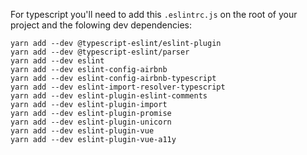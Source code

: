 For typescript you'll need to add this `.eslintrc.js` on the root of your project and the folowing dev dependencies:

```
yarn add --dev @typescript-eslint/eslint-plugin
yarn add --dev @typescript-eslint/parser
yarn add --dev eslint
yarn add --dev eslint-config-airbnb
yarn add --dev eslint-config-airbnb-typescript
yarn add --dev eslint-import-resolver-typescript
yarn add --dev eslint-plugin-eslint-comments    
yarn add --dev eslint-plugin-import             
yarn add --dev eslint-plugin-promise            
yarn add --dev eslint-plugin-unicorn            
yarn add --dev eslint-plugin-vue                
yarn add --dev eslint-plugin-vue-a11y           
```